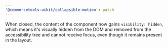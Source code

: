 ```yaml
---
'@commercetools-uikit/collapsible-motion': patch
---
```


When closed, the content of the component now gains `visibility: hidden`, which means it's visually hidden from the DOM and removed from the accessibility tree and cannot receive focus, even though it remains present in the layout.
